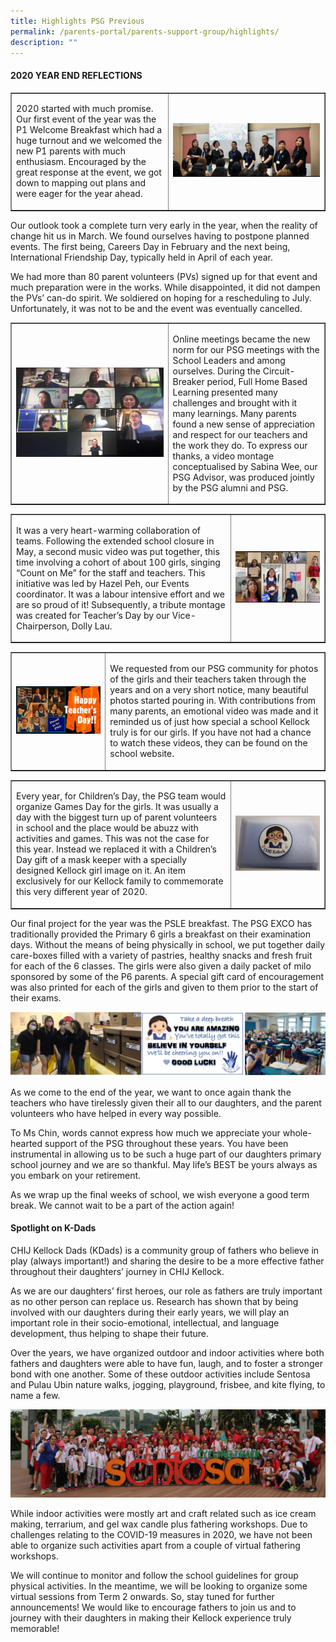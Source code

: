 ```yaml
---
title: Highlights PSG Previous
permalink: /parents-portal/parents-support-group/highlights/
description: ""
---
```



<h4><strong>2020 YEAR END REFLECTIONS</strong></h4>
<table style="border-collapse: collapse; width: 100%;" border="1">
<tbody>
<tr>
<td style="width: 50%;"><p>2020 started with much promise. Our first event of the year was the P1 Welcome Breakfast which had a huge turnout and we welcomed the new P1 parents with much enthusiasm. Encouraged by the great response at the event, we got down to mapping out plans and were eager for the year ahead.</p></td>
<td style="width: 50%;"><img src="/images/hi1.png"></td>
</tr>
</tbody>
</table>
<p>Our outlook took a complete turn very early in the year, when the reality of change hit us in March. We found ourselves having to postpone planned events. The first being, Careers Day in February and the next being, International Friendship Day, typically held in April of each year.</p>
<p>We had more than 80 parent volunteers (PVs) signed up for that event and much preparation were in the works. While disappointed, it did not dampen the PVs&rsquo; can-do spirit. We soldiered on hoping for a rescheduling to July. Unfortunately, it was not to be and the event was eventually cancelled.</p>
<table style="border-collapse: collapse; width: 100%;" border="1">
<tbody>
<tr>
<td style="width: 50%;"><img src="/images/hi2.png"></td>
<td style="width: 50%;"><p>Online meetings became the new norm for our PSG meetings with the School Leaders and among ourselves. During the Circuit-Breaker period, Full Home Based Learning presented many challenges and brought with it many learnings. Many parents found a new sense of appreciation and respect for our teachers and the work they do. To express our thanks, a video montage conceptualised by Sabina Wee, our PSG Advisor, was produced jointly by the PSG alumni and PSG.</p></td>
</tr>
</tbody>
</table>
<table style="border-collapse: collapse; width: 100%;" border="1">
<tbody>
<tr>
<td style="width: 70%;">
<p>It was a very heart-warming collaboration of teams. Following the extended school closure in May, a second&nbsp;music video was put together, this time involving a cohort of about 100 girls, singing &ldquo;Count on Me&rdquo; for the staff and teachers. This initiative was led by Hazel Peh, our Events coordinator. It was a labour intensive effort and we are so proud of it! Subsequently, a tribute montage was created for Teacher&rsquo;s Day by our Vice-Chairperson, Dolly Lau.&nbsp;</p>
</td>
<td style="width: 30%;"><img src="/images/hi3.png"></td>
</tr>
</tbody>
</table>
<table style="border-collapse: collapse; width: 100%;" border="1">
<tbody>
<tr>
<td style="width: 30%;"><img src="/images/hi4.jpg"></td>
<td style="width: 70%;">
<p>We requested from our PSG community for photos of the girls and their teachers taken through the years and on a very short notice, many beautiful photos started pouring in. With contributions from many parents, an emotional video was made and it reminded us of just how special a school Kellock truly is for our girls. If you have not had a chance to watch these videos, they can be found on the school website.&nbsp;</p>
</td>
</tr>
</tbody>
</table>
<table style="border-collapse: collapse; width: 100%;" border="1">
<tbody>
<tr>
<td style="width: 70%;">
<p>Every year, for Children’s Day, the PSG team would organize Games Day for the girls. It was usually a day with the biggest turn up of parent volunteers in school and the place would be abuzz with activities and games. This was not the case for this year. Instead we replaced it with a Children’s Day gift of a mask keeper with a specially designed Kellock girl image on it. An item exclusively for our Kellock family to commemorate this very different year of 2020.</p>
</td>
<td style="width: 30%;"><img src="/images/hi5.png"></td>
</tr>
</tbody>
</table>
<p>Our final project for the year was the PSLE breakfast. The PSG EXCO has traditionally provided the Primary 6 girls a breakfast on their examination days. Without the means of being physically in school, we put together daily care-boxes filled with a variety of pastries, healthy snacks and fresh fruit for each of the 6 classes. The girls were also given a daily packet of milo sponsored by some of the P6 parents. A special gift card of encouragement was also printed for each of the girls and given to them prior to the start of their exams.</p>
<img src="/images/hi6.png">
<p>As we come to the end of the year, we want to once again thank the teachers who have tirelessly given their all to our daughters, and the parent volunteers who have helped in every way possible.&nbsp;</p>
<p>To Ms Chin, words cannot express how much we appreciate your whole-hearted support of the PSG throughout these years. You have been instrumental in allowing us to be such a huge part of our daughters primary school journey and we are so thankful. May life&rsquo;s BEST be yours always as you embark on your retirement.</p>
<p>As we wrap up the final weeks of school, we wish everyone a good term break. We cannot wait to be a part of the action again!</p>
<h4><strong>Spotlight on K-Dads</strong></h4>
<p>CHIJ Kellock Dads (KDads) is a community group of fathers who believe in play (always important!) and sharing the desire to be a more effective father throughout their daughters&rsquo; journey in CHIJ Kellock.</p>
<p>As we are our daughters&rsquo; first heroes, our role as fathers are truly important as no other person can replace us. Research has shown that by being involved with our daughters during their early years, we will play an important role in their socio-emotional, intellectual, and language development, thus helping to shape their future.</p>
<p>Over the years, we have organized outdoor and indoor activities where both fathers and daughters were able to have fun, laugh, and to foster a stronger bond with one another. Some of these outdoor activities include Sentosa and Pulau Ubin nature walks, jogging, playground, frisbee, and kite flying, to name a few.</p>
<img src="/images/hi7.png">
<p>While indoor activities were mostly art and craft related such as ice cream making, terrarium, and gel wax candle plus fathering workshops. Due to challenges relating to the COVID-19 measures in 2020, we have not been able to organize such activities apart from a couple of virtual fathering workshops.&nbsp;</p>
<p>We will continue to monitor and follow the school guidelines for group physical activities. In the meantime, we will be looking to organize some virtual sessions from Term 2 onwards. So, stay tuned for further announcements! We would like to encourage fathers to join us and to journey with their daughters in making their Kellock experience truly memorable!</p>